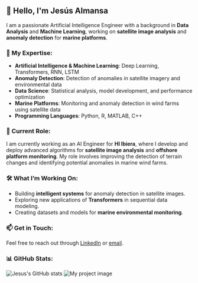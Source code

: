 ## 👋 Hello, I'm Jesús Almansa

I am a passionate Artificial Intelligence Engineer with a background in **Data Analysis** and **Machine Learning**, working on **satellite image analysis** and **anomaly detection** for **marine platforms**.

### 🧠 My Expertise:
- **Artificial Intelligence & Machine Learning**: Deep Learning, Transformers, RNN, LSTM
- **Anomaly Detection**: Detection of anomalies in satellite imagery and environmental data
- **Data Science**: Statistical analysis, model development, and performance optimization
- **Marine Platforms**: Monitoring and anomaly detection in wind farms using satellite data
- **Programming Languages**: Python, R, MATLAB, C++
  
### 💼 Current Role:
I am currently working as an AI Engineer for **HI Ibiera**, where I develop and deploy advanced algorithms for **satellite image analysis** and **offshore platform monitoring**. My role involves improving the detection of terrain changes and identifying potential anomalies in marine wind farms.

### 🛠 What I’m Working On:
- Building **intelligent systems** for anomaly detection in satellite images.
- Exploring new applications of **Transformers** in sequential data modeling.
- Creating datasets and models for **marine environmental monitoring**.

### 📫 Get in Touch:
Feel free to reach out through [LinkedIn](https://www.linkedin.com/in/jes%C3%BAs-almansa/) or [email](mailto:jesusalmansa@gmail.com).

### 📊 GitHub Stats:

![Jesus's GitHub stats](https://github-readme-stats.vercel.app/api?username=Jesus-Almansa&show_icons=true&theme=dark)
![My project image](https://github.com/Jesus-Almansa/repo-name/blob/main/images/image.png)
